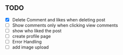 ## TODO

- [x] Delete Comment and likes when deleting post
- [ ] Show comments only when clicking view comments
- [ ] show who liked the post
- [ ] create profile page
- [ ] Error Handling
- [ ] add image upload
